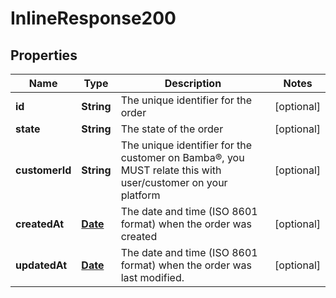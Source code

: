 

# InlineResponse200

## Properties

Name | Type | Description | Notes
------------ | ------------- | ------------- | -------------
**id** | **String** | The unique identifier for the order |  [optional]
**state** | **String** | The state of the order |  [optional]
**customerId** | **String** | The unique identifier for the customer on Bamba®, you MUST relate this with user/customer on your platform |  [optional]
**createdAt** | [**Date**](Date.md) | The date and time (ISO 8601 format) when the order was created |  [optional]
**updatedAt** | [**Date**](Date.md) | The date and time (ISO 8601 format) when the order was last modified. |  [optional]




